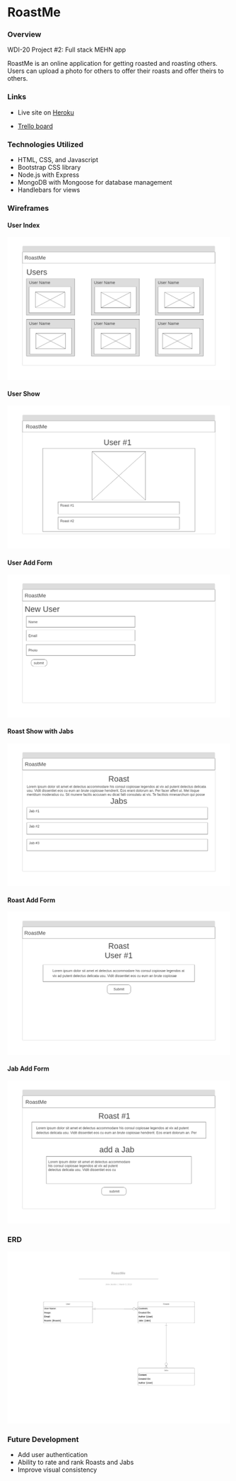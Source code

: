 # RoastMe

### Overview
WDI-20 Project #2: Full stack MEHN app

RoastMe is an online application for getting roasted and roasting others. Users can upload a photo for others to offer their roasts and offer theirs to others. 

### Links

- Live site on [Heroku](https://evening-ravine-54483.herokuapp.com)

- [Trello board](https://trello.com/b/VHN43nrQ/project-2-roast-app) 

### Technologies Utilized
- HTML, CSS, and Javascript
- Bootstrap CSS library
- Node.js with Express 
- MongoDB with Mongoose for database management
- Handlebars for views

### Wireframes
#### User Index

<img src="https://github.com/GopherEverett/RoastMe/blob/master/public/images/1-Homepage.png">

#### User Show 

<img src="https://github.com/GopherEverett/RoastMe/blob/master/public/images/2-User.png">

#### User Add Form

<img src="https://github.com/GopherEverett/RoastMe/blob/master/public/images/4-User-add.png">

#### Roast Show with Jabs

<img src="https://github.com/GopherEverett/RoastMe/blob/master/public/images/3-Jab.png">

#### Roast Add Form

<img src="https://github.com/GopherEverett/RoastMe/blob/master/public/images/5-Roast-add.png">

#### Jab Add Form

<img src="https://github.com/GopherEverett/RoastMe/blob/master/public/images/6-Jab-add.png">

### ERD

<img src="https://github.com/GopherEverett/RoastMe/blob/master/public/images/RoastMe%20ERD.png">

### Future Development

- Add user authentication
- Ability to rate and rank Roasts and Jabs
- Improve visual consistency


